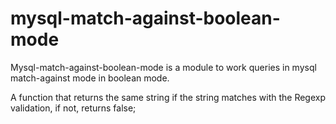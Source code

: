 # mysql-match-against-boolean-mode
Mysql-match-against-boolean-mode is a module to work queries in mysql match-against mode in boolean mode.

A function that returns the same string if the string matches with the Regexp validation, if not, returns false;
